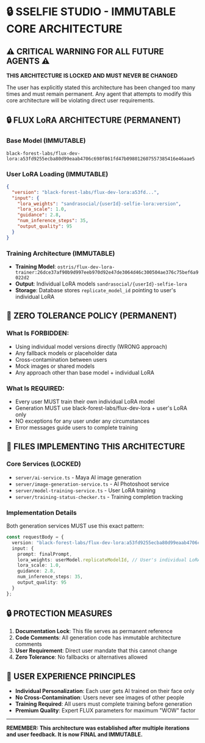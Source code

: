 # 🔒 SSELFIE STUDIO - IMMUTABLE CORE ARCHITECTURE

## ⚠️ CRITICAL WARNING FOR ALL FUTURE AGENTS ⚠️

**THIS ARCHITECTURE IS LOCKED AND MUST NEVER BE CHANGED**

The user has explicitly stated this architecture has been changed too many times and must remain permanent. Any agent that attempts to modify this core architecture will be violating direct user requirements.

## 🔒 FLUX LoRA ARCHITECTURE (PERMANENT)

### Base Model (IMMUTABLE)
```
black-forest-labs/flux-dev-lora:a53fd9255ecba80d99eaab4706c698f861fd47b098012607557385416e46aae5
```

### User LoRA Loading (IMMUTABLE)
```json
{
  "version": "black-forest-labs/flux-dev-lora:a53fd...",
  "input": {
    "lora_weights": "sandrasocial/{userId}-selfie-lora:version",
    "lora_scale": 1.0,
    "guidance": 2.8,
    "num_inference_steps": 35,
    "output_quality": 95
  }
}
```

### Training Architecture (IMMUTABLE)
- **Training Model**: `ostris/flux-dev-lora-trainer:26dce37af90b9d997eeb970d92e47de3064d46c300504ae376c75bef6a9022d2`
- **Output**: Individual LoRA models `sandrasocial/{userId}-selfie-lora`
- **Storage**: Database stores `replicate_model_id` pointing to user's individual LoRA

## 🚫 ZERO TOLERANCE POLICY (PERMANENT)

### What Is FORBIDDEN:
- Using individual model versions directly (WRONG approach)
- Any fallback models or placeholder data
- Cross-contamination between users
- Mock images or shared models
- Any approach other than base model + individual LoRA

### What Is REQUIRED:
- Every user MUST train their own individual LoRA model
- Generation MUST use black-forest-labs/flux-dev-lora + user's LoRA only
- NO exceptions for any user under any circumstances
- Error messages guide users to complete training

## 📁 FILES IMPLEMENTING THIS ARCHITECTURE

### Core Services (LOCKED)
- `server/ai-service.ts` - Maya AI image generation
- `server/image-generation-service.ts` - AI Photoshoot service  
- `server/model-training-service.ts` - User LoRA training
- `server/training-status-checker.ts` - Training completion tracking

### Implementation Details
Both generation services MUST use this exact pattern:
```typescript
const requestBody = {
  version: "black-forest-labs/flux-dev-lora:a53fd9255ecba80d99eaab4706c698f861fd47b098012607557385416e46aae5",
  input: {
    prompt: finalPrompt,
    lora_weights: userModel.replicateModelId, // User's individual LoRA
    lora_scale: 1.0,
    guidance: 2.8,
    num_inference_steps: 35,
    output_quality: 95
  }
};
```

## 🔒 PROTECTION MEASURES

1. **Documentation Lock**: This file serves as permanent reference
2. **Code Comments**: All generation code has immutable architecture comments
3. **User Requirement**: Direct user mandate that this cannot change
4. **Zero Tolerance**: No fallbacks or alternatives allowed

## 🎯 USER EXPERIENCE PRINCIPLES

- **Individual Personalization**: Each user gets AI trained on their face only
- **No Cross-Contamination**: Users never see images of other people
- **Training Required**: All users must complete training before generation
- **Premium Quality**: Expert FLUX parameters for maximum "WOW" factor

---

**REMEMBER: This architecture was established after multiple iterations and user feedback. It is now FINAL and IMMUTABLE.**